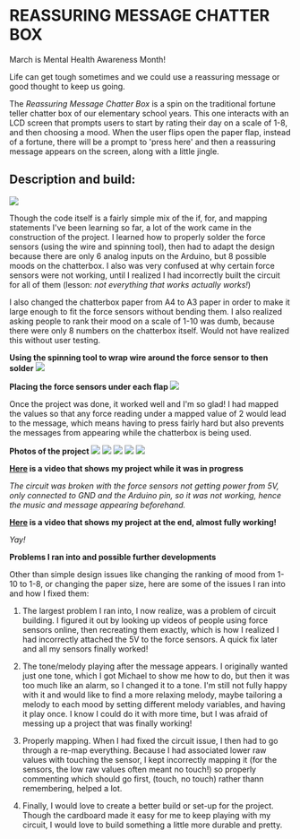 # REASSURING MESSAGE CHATTER BOX

March is Mental Health Awareness Month!

Life can get tough sometimes and we could use a reassuring message or good thought to keep us going. 

The *Reassuring Message Chatter Box* is a spin on the traditional fortune teller chatter box of our elementary school years. This one interacts with an LCD screen that prompts users to start by rating their day on a scale of 1-8, and then choosing a mood. When the user flips open the paper flap, instead of a fortune, there will be a prompt to 'press here' and then a reassuring message appears on the screen, along with a little jingle.

## Description and build:

![](midtermSchematic.jpg)

Though the code itself is a fairly simple mix of the if, for, and mapping statements I've been learning so far, a lot of the work came in the construction of the project. I learned how to properly solder the force sensors (using the wire and spinning tool), then had to adapt the design because there are only 6 analog inputs on the Arduino, but 8 possible moods on the chatterbox. I also was very confused at why certain force sensors were not working, until I realized I had incorrectly built the circuit for all of them (lesson: *not everything that works actually works!*)

I also changed the chatterbox paper from A4 to A3 paper in order to make it large enough to fit the force sensors without bending them. I also realized asking people to rank their mood on a scale of 1-10 was dumb, because there were only 8 numbers on the chatterbox itself. Would not have realized this without user testing. 

**Using the spinning tool to wrap wire around the force sensor to then solder**
![](midtermBuild1.JPG)

**Placing the force sensors under each flap**
![](midtermBuild2.JPG)

Once the project was done, it worked well and I'm so glad! I had mapped the values so that any force reading under a mapped value of 2 would lead to the message, which means having to press fairly hard but also prevents the messages from appearing while the chatterbox is being used.

**Photos of the project**
![](midterm6.JPG)
![](midterm5.JPG)
![](midterm4.JPG)
![](midterm3.JPG)
![](midterm2.JPG)


**[Here](https://youtu.be/LRDFwVQERRk) is a video that shows my project while it was in progress**

*The circuit was broken with the force sensors not getting power from 5V, only connected to GND and the Arduino pin, so it was not working, hence the music and message appearing beforehand.*

**[Here](https://youtu.be/UsHE58BzGGM) is a video that shows my project at the end, almost fully working!**

*Yay!*


**Problems I ran into and possible further developments**

Other than simple design issues like changing the ranking of mood from 1-10 to 1-8, or changing the paper size, here are some of the issues I ran into and how I fixed them:

1) The largest problem I ran into, I now realize, was a problem of circuit building. I figured it out by looking up videos of people using force sensors online, then recreating them exactly, which is how I realized I had incorrectly attached the 5V to the force sensors. A quick fix later and all my sensors finally worked!

2) The tone/melody playing after the message appears. I originally wanted just one tone, which I got Michael to show me how to do, but then it was too much like an alarm, so I changed it to a tone. I'm still not fully happy with it and would like to find a more relaxing melody, maybe tailoring a melody to each mood by setting different melody variables, and having it play once. I know I could do it with more time, but I was afraid of messing up a project that was finally working!

3) Properly mapping. When I had fixed the circuit issue, I then had to go through a re-map everything. Because I had associated lower raw values with touching the sensor, I kept incorrectly mapping it (for the sensors, the low raw values often meant no touch!) so properly commenting which should go first, (touch, no touch) rather thann remembering, helped a lot.

4) Finally, I would love to create a better build or set-up for the project. Though the cardboard made it easy for me to keep playing with my circuit, I would love to build something a little more durable and pretty.
